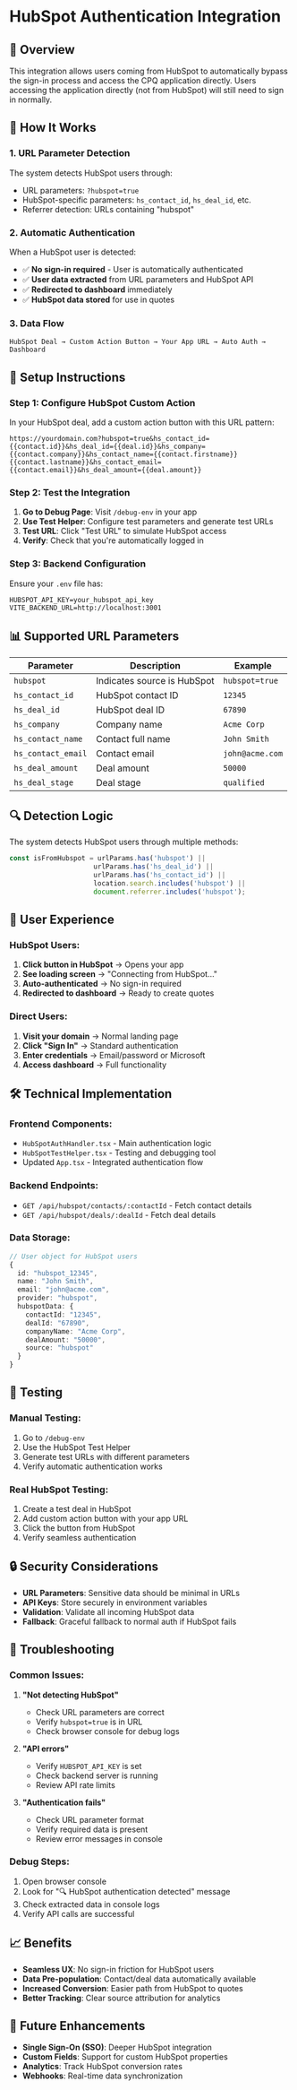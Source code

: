 # HubSpot Authentication Integration

## 🎯 Overview

This integration allows users coming from HubSpot to automatically bypass the sign-in process and access the CPQ application directly. Users accessing the application directly (not from HubSpot) will still need to sign in normally.

## 🔧 How It Works

### 1. **URL Parameter Detection**
The system detects HubSpot users through:
- URL parameters: `?hubspot=true`
- HubSpot-specific parameters: `hs_contact_id`, `hs_deal_id`, etc.
- Referrer detection: URLs containing "hubspot"

### 2. **Automatic Authentication**
When a HubSpot user is detected:
- ✅ **No sign-in required** - User is automatically authenticated
- ✅ **User data extracted** from URL parameters and HubSpot API
- ✅ **Redirected to dashboard** immediately
- ✅ **HubSpot data stored** for use in quotes

### 3. **Data Flow**
```
HubSpot Deal → Custom Action Button → Your App URL → Auto Auth → Dashboard
```

## 🚀 Setup Instructions

### Step 1: Configure HubSpot Custom Action

In your HubSpot deal, add a custom action button with this URL pattern:

```
https://yourdomain.com?hubspot=true&hs_contact_id={{contact.id}}&hs_deal_id={{deal.id}}&hs_company={{contact.company}}&hs_contact_name={{contact.firstname}} {{contact.lastname}}&hs_contact_email={{contact.email}}&hs_deal_amount={{deal.amount}}
```

### Step 2: Test the Integration

1. **Go to Debug Page**: Visit `/debug-env` in your app
2. **Use Test Helper**: Configure test parameters and generate test URLs
3. **Test URL**: Click "Test URL" to simulate HubSpot access
4. **Verify**: Check that you're automatically logged in

### Step 3: Backend Configuration

Ensure your `.env` file has:
```env
HUBSPOT_API_KEY=your_hubspot_api_key
VITE_BACKEND_URL=http://localhost:3001
```

## 📊 Supported URL Parameters

| Parameter | Description | Example |
|-----------|-------------|---------|
| `hubspot` | Indicates source is HubSpot | `hubspot=true` |
| `hs_contact_id` | HubSpot contact ID | `12345` |
| `hs_deal_id` | HubSpot deal ID | `67890` |
| `hs_company` | Company name | `Acme Corp` |
| `hs_contact_name` | Contact full name | `John Smith` |
| `hs_contact_email` | Contact email | `john@acme.com` |
| `hs_deal_amount` | Deal amount | `50000` |
| `hs_deal_stage` | Deal stage | `qualified` |

## 🔍 Detection Logic

The system detects HubSpot users through multiple methods:

```typescript
const isFromHubspot = urlParams.has('hubspot') || 
                     urlParams.has('hs_deal_id') || 
                     urlParams.has('hs_contact_id') ||
                     location.search.includes('hubspot') ||
                     document.referrer.includes('hubspot');
```

## 🎨 User Experience

### HubSpot Users:
1. **Click button in HubSpot** → Opens your app
2. **See loading screen** → "Connecting from HubSpot..."
3. **Auto-authenticated** → No sign-in required
4. **Redirected to dashboard** → Ready to create quotes

### Direct Users:
1. **Visit your domain** → Normal landing page
2. **Click "Sign In"** → Standard authentication
3. **Enter credentials** → Email/password or Microsoft
4. **Access dashboard** → Full functionality

## 🛠️ Technical Implementation

### Frontend Components:
- `HubSpotAuthHandler.tsx` - Main authentication logic
- `HubSpotTestHelper.tsx` - Testing and debugging tool
- Updated `App.tsx` - Integrated authentication flow

### Backend Endpoints:
- `GET /api/hubspot/contacts/:contactId` - Fetch contact details
- `GET /api/hubspot/deals/:dealId` - Fetch deal details

### Data Storage:
```typescript
// User object for HubSpot users
{
  id: "hubspot_12345",
  name: "John Smith",
  email: "john@acme.com",
  provider: "hubspot",
  hubspotData: {
    contactId: "12345",
    dealId: "67890",
    companyName: "Acme Corp",
    dealAmount: "50000",
    source: "hubspot"
  }
}
```

## 🧪 Testing

### Manual Testing:
1. Go to `/debug-env`
2. Use the HubSpot Test Helper
3. Generate test URLs with different parameters
4. Verify automatic authentication works

### Real HubSpot Testing:
1. Create a test deal in HubSpot
2. Add custom action button with your app URL
3. Click the button from HubSpot
4. Verify seamless authentication

## 🔒 Security Considerations

- **URL Parameters**: Sensitive data should be minimal in URLs
- **API Keys**: Store securely in environment variables
- **Validation**: Validate all incoming HubSpot data
- **Fallback**: Graceful fallback to normal auth if HubSpot fails

## 🚨 Troubleshooting

### Common Issues:

1. **"Not detecting HubSpot"**
   - Check URL parameters are correct
   - Verify `hubspot=true` is in URL
   - Check browser console for debug logs

2. **"API errors"**
   - Verify `HUBSPOT_API_KEY` is set
   - Check backend server is running
   - Review API rate limits

3. **"Authentication fails"**
   - Check URL parameter format
   - Verify required data is present
   - Review error messages in console

### Debug Steps:
1. Open browser console
2. Look for "🔍 HubSpot authentication detected" message
3. Check extracted data in console logs
4. Verify API calls are successful

## 📈 Benefits

- **Seamless UX**: No sign-in friction for HubSpot users
- **Data Pre-population**: Contact/deal data automatically available
- **Increased Conversion**: Easier path from HubSpot to quotes
- **Better Tracking**: Clear source attribution for analytics

## 🔄 Future Enhancements

- **Single Sign-On (SSO)**: Deeper HubSpot integration
- **Custom Fields**: Support for custom HubSpot properties
- **Analytics**: Track HubSpot conversion rates
- **Webhooks**: Real-time data synchronization
